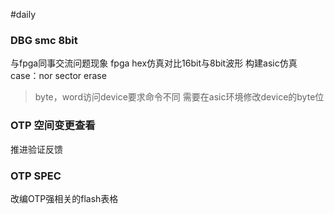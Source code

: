 #daily

### DBG smc 8bit

与fpga同事交流问题现象
fpga hex仿真对比16bit与8bit波形
构建asic仿真case：nor sector erase

> byte，word访问device要求命令不同
> 需要在asic环境修改device的byte位

### OTP 空间变更查看

推进验证反馈

### OTP SPEC

改编OTP强相关的flash表格